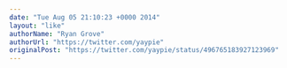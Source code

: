 ```yaml
---
date: "Tue Aug 05 21:10:23 +0000 2014"
layout: "like"
authorName: "Ryan Grove"
authorUrl: "https://twitter.com/yaypie"
originalPost: "https://twitter.com/yaypie/status/496765183927123969"
---
```

